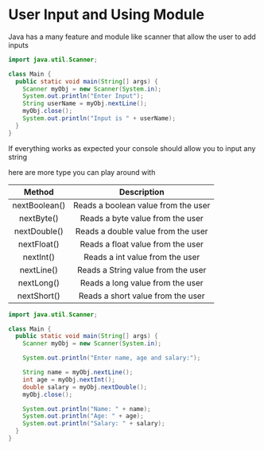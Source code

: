 # User Input and Using Module

Java has a many feature and module like scanner that allow the user to add inputs

```java
import java.util.Scanner; 

class Main {
  public static void main(String[] args) {
    Scanner myObj = new Scanner(System.in); 
    System.out.println("Enter Input");
    String userName = myObj.nextLine();  
    myObj.close();
    System.out.println("Input is " + userName);
  }
}
```

If everything works as expected your console should allow you to input any string

here are more type you can play around with

|   Method             |                 Description                 |
|   :---:              |                    :---:                    |
|   nextBoolean()	     |     Reads a boolean value from the user     |
|   nextByte()		     |     Reads a byte value from the user        |
|   nextDouble()		   |     Reads a double value from the user      |
|   nextFloat()			   |     Reads a float value from the user       |
|   nextInt()			     |     Reads a int value from the user         |
|   nextLine()			   |     Reads a String value from the user      |
|   nextLong()			   |     Reads a long value from the user        |
|   nextShort()			   |     Reads a short value from the user       |

```java
import java.util.Scanner;

class Main {
  public static void main(String[] args) {
    Scanner myObj = new Scanner(System.in);

    System.out.println("Enter name, age and salary:");

    String name = myObj.nextLine();
    int age = myObj.nextInt();
    double salary = myObj.nextDouble();
    myObj.close();

    System.out.println("Name: " + name);
    System.out.println("Age: " + age);
    System.out.println("Salary: " + salary);
  }
}
```